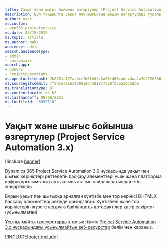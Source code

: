 ```yaml
---
title: Уақыт және шығыс бойынша өзгертулер (Project Service Automation 3.x)
description: Бұл тақырыпта уақыт пен шығыстың шешім өзгертулері туралы ақпарат берілген.
author: makk
ms.custom:
- dyn365-projectservice
ms.date: 03/15/2019
ms.topic: article
ms.author: makk
audience: admin
search.audienceType:
- admin
- customizer
search.app:
- D365PS
- ProjectOperations
ms.openlocfilehash: 7b8781c177ac2cc2b01b3fc3a73f461cadec4aa2a7d27205361bd6681994c240
ms.sourcegitcommit: 7f8d1e7a16af769adb43d1877c28fdce53975db8
ms.translationtype: HT
ms.contentlocale: kk-KZ
ms.lasthandoff: 08/06/2021
ms.locfileid: "6995318"
---
```

# <a name="time-and-expense-changes-project-service-automation-3x"></a>Уақыт және шығыс бойынша өзгертулер (Project Service Automation 3.x)

[!include [banner](../../includes/psa-now-project-operations.md)]

Dynamics 365 Project Service Automation 3.0 нұсқасында уақыт пен шығыс көріністері реттелетін басқару элементтері үшін жаңа платформа инфрақұрылымының артықшылықтарын пайдаланатындай етіп жаңартылды.

Бұрын уақыт пен шығысқа арналған күнтізбе мен тор көрінісі DHTMLX басқару элементтері ретінде орындалған. Күнтізбені және тор көріністерін жүзеге асыруға байланысты артефактілер қазір ескірген (ұсынылмаған).

Ұсынылмайтын ресурстардың толық тізімін [Project Service Automation 3.x нұсқасындағы ұсынылмайтын веб-ресурстар](web-resources-deprecated-v3.x.md) бөлімінен қараңыз.


[!INCLUDE[footer-include](../../includes/footer-banner.md)]